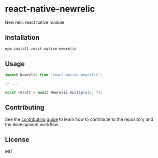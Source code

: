 # react-native-newrelic

New relic react native module

## Installation

```sh
npm install react-native-newrelic
```

## Usage

```js
import Newrelic from "react-native-newrelic";

// ...

const result = await Newrelic.multiply(3, 7);
```

## Contributing

See the [contributing guide](CONTRIBUTING.md) to learn how to contribute to the repository and the development workflow.

## License

MIT

